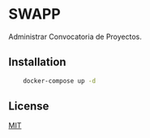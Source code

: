 # SWAPP

Administrar Convocatoria de Proyectos.

## Installation

```bash
    docker-compose up -d
```

## License

[MIT](https://choosealicense.com/licenses/mit/)
